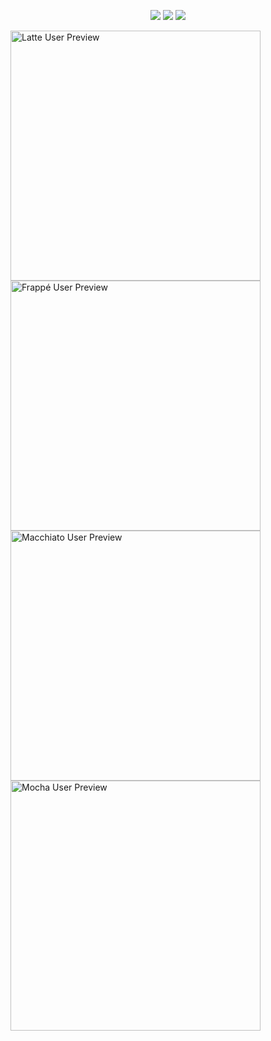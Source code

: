 

<p align="center">
	<a href="https://github.com/catppuccin/github-readme-stats/stargazers"><img src="https://img.shields.io/github/stars/catppuccin/github-readme-stats?colorA=363a4f&colorB=b7bdf8&style=for-the-badge"></a>
	<a href="https://github.com/catppuccin/github-readme-stats/issues"><img src="https://img.shields.io/github/issues/catppuccin/github-readme-stats?colorA=363a4f&colorB=f5a97f&style=for-the-badge"></a>
	<a href="https://github.com/catppuccin/github-readme-stats/contributors"><img src="https://img.shields.io/github/contributors/catppuccin/github-readme-stats?colorA=363a4f&colorB=a6da95&style=for-the-badge"></a>
</p>

<p float="left">
  <img src="https://github-readme-stats.vercel.app/api?username=sgoudham&show_icons=true&bg_color=eff1f5&text_color=4c4f69&icon_color=8839ef&title_color=179299" alt="Latte User Preview" width=400>
  <img src="https://github-readme-stats.vercel.app/api?username=sgoudham&show_icons=true&bg_color=303446&text_color=c6d0f5&icon_color=ca9ee6&title_color=81c8be" alt="Frappé User Preview" width=400>
  <img src="https://github-readme-stats.vercel.app/api?username=sgoudham&show_icons=true&bg_color=24273a&text_color=cad3f5&icon_color=c6a0f6&title_color=8bd5ca" alt="Macchiato User Preview" width=400>
  <img src="https://github-readme-stats.vercel.app/api?username=sgoudham&show_icons=true&bg_color=1e1e2e&text_color=cdd6f4&icon_color=cba6f7&title_color=94e2d5" alt="Mocha User Preview" width=400>
</p>

